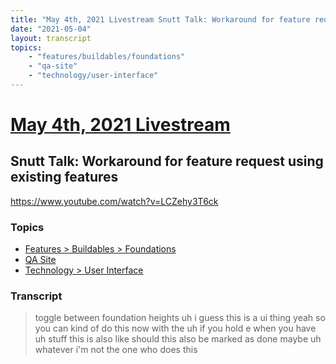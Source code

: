 ```yaml
---
title: "May 4th, 2021 Livestream Snutt Talk: Workaround for feature request using existing features"
date: "2021-05-04"
layout: transcript
topics:
    - "features/buildables/foundations"
    - "qa-site"
    - "technology/user-interface"
---
```

# [May 4th, 2021 Livestream](../2021-05-04.md)
## Snutt Talk: Workaround for feature request using existing features
https://www.youtube.com/watch?v=LCZehy3T6ck

### Topics
* [Features > Buildables > Foundations](../topics/features/buildables/foundations.md)
* [QA Site](../topics/qa-site.md)
* [Technology > User Interface](../topics/technology/user-interface.md)

### Transcript

> toggle between foundation heights uh i guess this is a ui thing yeah so you can kind of do this now with the uh if you hold e when you have uh stuff this is also like should this also be marked as done maybe uh whatever i'm not the one who does this
